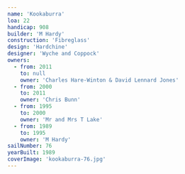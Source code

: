 ```yaml
---
name: 'Kookaburra'
loa: 22
handicap: 908
builder: 'M Hardy'
construction: 'Fibreglass'
design: 'Hardchine'
designer: 'Wyche and Coppock'
owners:
  - from: 2011
    to: null
    owner: 'Charles Hare-Winton & David Lennard Jones'
  - from: 2000
    to: 2011
    owner: 'Chris Bunn'
  - from: 1995
    to: 2000
    owner: 'Mr and Mrs T Lake'
  - from: 1989
    to: 1995
    owner: 'M Hardy'
sailNumber: 76
yearBuilt: 1989
coverImage: 'kookaburra-76.jpg'
---
```

